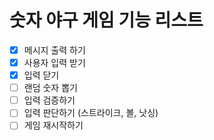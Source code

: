# 숫자 야구 게임 기능 리스트

- [x] 메시지 출력 하기
- [x] 사용자 입력 받기
- [x] 입력 닫기
- [ ] 랜덤 숫자 뽑기
- [ ] 입력 검증하기
- [ ] 입력 판단하기 (스트라이크, 볼, 낫싱)
- [ ] 게임 재시작하기
